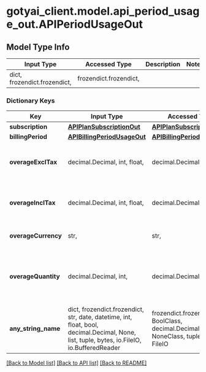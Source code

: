 # gotyai_client.model.api_period_usage_out.APIPeriodUsageOut

## Model Type Info
Input Type | Accessed Type | Description | Notes
------------ | ------------- | ------------- | -------------
dict, frozendict.frozendict,  | frozendict.frozendict,  |  | 

### Dictionary Keys
Key | Input Type | Accessed Type | Description | Notes
------------ | ------------- | ------------- | ------------- | -------------
**subscription** | [**APIPlanSubscriptionOut**](APIPlanSubscriptionOut.md) | [**APIPlanSubscriptionOut**](APIPlanSubscriptionOut.md) |  | [optional] 
**billingPeriod** | [**APIBillingPeriodUsageOut**](APIBillingPeriodUsageOut.md) | [**APIBillingPeriodUsageOut**](APIBillingPeriodUsageOut.md) |  | [optional] 
**overageExclTax** | decimal.Decimal, int, float,  | decimal.Decimal,  | Overage amount including any tax. | [optional] value must be a 64 bit float
**overageInclTax** | decimal.Decimal, int, float,  | decimal.Decimal,  | Overage amount including tax (if applicable). | [optional] value must be a 64 bit float
**overageCurrency** | str,  | str,  | Currency of the overage amount. | [optional] 
**overageQuantity** | decimal.Decimal, int,  | decimal.Decimal,  | Quantity above monthly quota of the current subscritpion, in units. | [optional] value must be a 64 bit integer
**any_string_name** | dict, frozendict.frozendict, str, date, datetime, int, float, bool, decimal.Decimal, None, list, tuple, bytes, io.FileIO, io.BufferedReader | frozendict.frozendict, str, BoolClass, decimal.Decimal, NoneClass, tuple, bytes, FileIO | any string name can be used but the value must be the correct type | [optional]

[[Back to Model list]](../../README.md#documentation-for-models) [[Back to API list]](../../README.md#documentation-for-api-endpoints) [[Back to README]](../../README.md)

